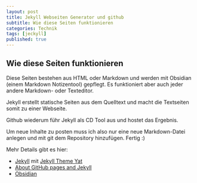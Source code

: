 ```yaml
---
layout: post
title: Jekyll Webseiten Generator und github
subtitle: Wie diese Seiten funktionieren
categories: Technik
tags: [jeckyll]
published: true
---
```

## Wie diese Seiten funktionieren

Diese Seiten bestehen aus HTML oder Markdown und werden mit Obsidian (einem Markdown Notizentool) gepflegt. Es funktioniert aber auch jeder andere Markdown- oder Texteditor.

Jekyll erstellt statische Seiten aus dem Quelltext und macht die Textseiten somit zu einer Webseite. 

Github wiederum führ Jekyll als CD Tool aus und hostet das Ergebnis. 

Um neue Inhalte zu posten muss ich also nur eine neue Markdown-Datei anlegen und mit git dem Repository hinzufügen. Fertig :)

Mehr Details gibt es hier:

- [Jekyll](https://jekyllrb.com/) mit [Jekyll Theme Yat](https://github.com/jeffreytse/jekyll-theme-yat)
- [About GitHub pages and Jekyll](https://docs.github.com/en/pages/setting-up-a-github-pages-site-with-jekyll/about-github-pages-and-jekyll)
- [Obsidian](https://obsidian.md/)
